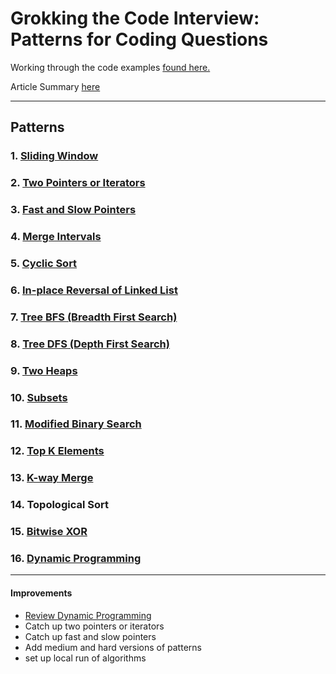 # Grokking the Code Interview: Patterns for Coding Questions

Working through the code examples
[found here.](https://www.educative.io/courses/grokking-the-coding-interview)

Article Summary [here](https://hackernoon.com/14-patterns-to-ace-any-coding-interview-question-c5bb3357f6ed)

___

## Patterns
### 1. [Sliding Window](sliding-window)
### 2. [Two Pointers or Iterators](two-pointers-or-iterators)
### 3. [Fast and Slow Pointers](fast-and-slow-pointers)
### 4. [Merge Intervals](merge-intervals)
### 5. [Cyclic Sort](cyclic-sort)
### 6. [In-place Reversal of Linked List](linkedlist-reversal)
### 7. [Tree BFS (Breadth First Search)](tree-bfs)
### 8. [Tree DFS (Depth First Search)](tree-dfs)
### 9. [Two Heaps](two-heaps)
### 10. [Subsets](subsets)
### 11. [Modified Binary Search](modified-binary-search)
### 12. [Top K Elements](top-k-elements)
### 13. [K-way Merge](k-way-merge)
### 14. Topological Sort
### 15. [Bitwise XOR](bitwise-xor)
### 16. [Dynamic Programming](dynamic-programming)

___

#### Improvements
- [Review Dynamic Programming](https://www.educative.io/courses/grokking-dynamic-programming-patterns-for-coding-interviews/RM1BDv71V60)
- Catch up two pointers or iterators
- Catch up fast and slow pointers
- Add medium and hard versions of patterns
- set up local run of algorithms